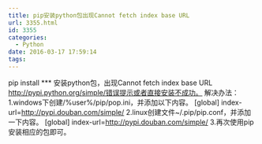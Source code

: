 ```yaml
---
title: pip安装python包出现Cannot fetch index base URL
url: 3355.html
id: 3355
categories:
  - Python
date: 2016-03-17 17:59:14
tags:
---
```


pip install *** 安装python包，出现Cannot fetch index base URL http://pypi.python.org/simple/错误提示或者直接安装不成功。 解决办法： 1.windows下创建/%user%/pip/pop.ini，并添加以下内容。 \[global\] index-url=http://pypi.douban.com/simple/ 2.linux创建文件~/.pip/pip.conf，并添加一下内容。 \[global\] index-url=http://pypi.douban.com/simple/ 3.再次使用pip安装相应的包即可。